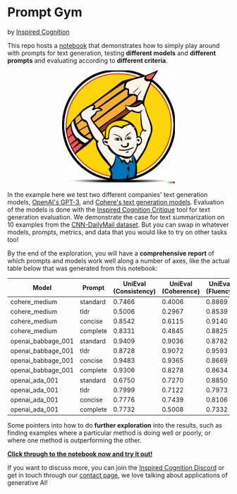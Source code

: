 # Prompt Gym

by [Inspired Cognition](https://inspiredco.ai)

This repo hosts a [notebook](prompt-gym.ipynb) that demonstrates how to simply play around with prompts for text generation, testing **different models** and **different prompts** and evaluating according to **different criteria**.

<p align="center">
<img src="prompt-gym.png"  width="256" height="256">
</p>

In the example here we test two different companies' text generation models, [OpenAI's GPT-3](https://openai.com/blog/gpt-3-apps/), and [Cohere's text generation models](https://cohere.ai/generate). Evaluation of the models is done with the [Inspired Cognition Critique](https://docs.inspiredco.ai/critique/) tool for text generation evaluation. We demonstrate the case for text summarization on 10 examples from the [CNN-DailyMail dataset](https://huggingface.co/datasets/cnn_dailymail). But you can swap in whatever models, prompts, metrics, and data that you would like to try on other tasks too!

By the end of the exploration, you will have a **comprehensive report** of which prompts and models work well along a number of axes, like the actual table below that was generated from this notebook:

| Model | Prompt | UniEval (Consistency) | UniEval (Coherence) | UniEval (Fluency) | UniEval (Relevance) | BartScore (Coverage) | Length Ratio |
| --- | --- | --- | --- | --- | --- | --- | --- |
| cohere_medium | standard | 0.7466 | 0.4006 | 0.8869 | 0.3438 | -3.4095 | 2.5533 |
| cohere_medium | tldr | 0.5006 | 0.2967 | 0.8539 | 0.3312 | -3.1348 | 2.5800 |
| cohere_medium | concise | 0.8542 | 0.6115 | 0.9140 | 0.6167 | -3.4220 | 2.4500 |
| cohere_medium | complete | 0.8331 | 0.4845 | 0.8825 | 0.5214 | -3.1689 | 2.6767 |
| openai_babbage_001 | standard | 0.9409 | 0.9036 | 0.8782 | 0.7975 | -3.4083 | 2.0800 |
| openai_babbage_001 | tldr | 0.8728 | 0.9072 | 0.9593 | 0.8145 | -3.5234 | 1.0200 |
| openai_babbage_001 | concise | 0.9483 | 0.9365 | 0.8669 | 0.8431 | -3.2528 | 2.2800 |
| openai_babbage_001 | complete | 0.9306 | 0.8278 | 0.8634 | 0.6951 | -3.2720 | 2.2633 |
| openai_ada_001 | standard | 0.6750 | 0.7270 | 0.8850 | 0.8174 | -3.6719 | 2.0067 |
| openai_ada_001 | tldr | 0.7999 | 0.7122 | 0.7973 | 0.6728 | -3.7436 | 1.5300 |
| openai_ada_001 | concise | 0.7776 | 0.7439 | 0.8106 | 0.5852 | -3.6096 | 2.3600 |
| openai_ada_001 | complete | 0.7732 | 0.5008 | 0.7332 | 0.3283 | -3.5246 | 2.4567 |

Some pointers into how to do **further exploration** into the results, such as finding examples where a particular method is doing well or poorly, or where one method is outperforming the other.

**[Click through to the notebook now and try it out!](prompt-gym.ipynb)**

If you want to discuss more, you can join the [Inspired Cognition Discord](https://discord.com/invite/vJHdpCBqWN) or get in touch through our [contact page](https://inspiredco.ai/contact/), we love talking about applications of generative AI!